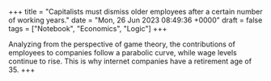 +++ 
title = "Capitalists must dismiss older employees after a certain number of working years."
date = "Mon, 26 Jun 2023 08:49:36 +0000"
draft = false
tags = ["Notebook", "Economics", "Logic"]
+++

Analyzing from the perspective of game theory, the contributions of employees to companies follow a parabolic curve, while wage levels continue to rise. This is why internet companies have a retirement age of 35.
+++